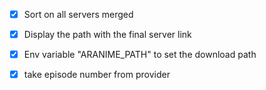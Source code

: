 - [x] Sort on all servers merged
- [x] Display the path with the final server link
- [x] Env variable "ARANIME_PATH" to set the download path
- [x] take episode number from provider 

